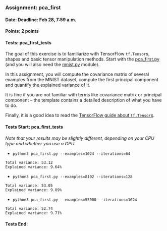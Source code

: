 ### Assignment: pca_first
#### Date: Deadline: Feb 28, 7:59 a.m.
#### Points: 2 points
#### Tests: pca_first_tests

The goal of this exercise is to familiarize with TensorFlow `tf.Tensor`s,
shapes and basic tensor manipulation methods. Start with the
[pca_first.py](https://github.com/ufal/npfl114/tree/past-2122/labs/01/pca_first.py)
(and you will also need the [mnist.py](https://github.com/ufal/npfl114/tree/past-2122/labs/01/mnist.py)
module).

In this assignment, you will compute the covariance matrix of several examples
from the MNIST dataset, compute the first principal component and quantify
the explained variance of it.

It is fine if you are not familiar with terms like covariance matrix or
principal component – the template contains a detailed description of what
you have to do.

Finally, it is a good idea to read the
[TensorFlow guide about `tf.Tensor`s](https://www.tensorflow.org/guide/tensor).

#### Tests Start: pca_first_tests
_Note that your results may be slightly different, depending on your CPU type and whether you use a GPU._
- `python3 pca_first.py --examples=1024 --iterations=64`
```
Total variance: 53.12
Explained variance: 9.64%
```
- `python3 pca_first.py --examples=8192 --iterations=128`
```
Total variance: 53.05
Explained variance: 9.89%
```
- `python3 pca_first.py --examples=55000 --iterations=1024`
```
Total variance: 52.74
Explained variance: 9.71%
```
#### Tests End:
